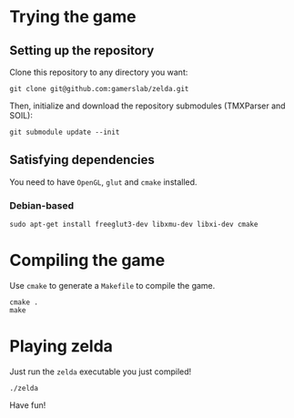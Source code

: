 Trying the game
==================

## Setting up the repository
Clone this repository to any directory you want:

```shell
git clone git@github.com:gamerslab/zelda.git
```

Then, initialize and download the repository submodules (TMXParser and SOIL):

```shell
git submodule update --init
```

## Satisfying dependencies

You need to have `OpenGL`, `glut` and `cmake` installed.

### Debian-based
```
sudo apt-get install freeglut3-dev libxmu-dev libxi-dev cmake
```

# Compiling the game
Use `cmake` to generate a `Makefile` to compile the game.

```shell
cmake .
make
```

# Playing zelda
Just run the `zelda` executable you just compiled!

```shell
./zelda
```

Have fun!
